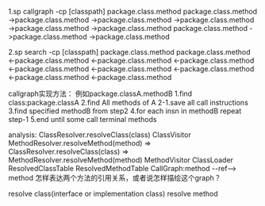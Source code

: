 1.sp callgraph -cp [classpath] package.class.method
package.class.method
	->package.class.method
		->package.class.method
		->package.class.method
	->package.class.method
		->package.class.method
			package.class.method
	->package.class.method
		->package.class.method


2.sp search -cp [classpath] package.class.method
package.class.method
	<-package.class.method
		<-package.class.method
		<-package.class.method
	<-package.class.method
		<-package.class.method
			<-package.class.method
	<-package.class.method
		<-package.class.method

callgraph实现方法：
例如package.classA.methodB
1.find class:package.classA
2.find All methods of A
2-1.save all call instructions
3.find specified methodB from step2
4.for each insn in methodB
    repeat step-1
5.end until some call terminal methods

analysis:
ClassResolver.resolveClass(class)
    ClassVisitor
MethodResolver.resolveMethod(method) => ClassResolver.resolveClass(class) => MethodResolver.resolveMethod(method)
    MethodVisitor
ClassLoader
ResolvedClassTable
ResolvedMethodTable
CallGraph:method --ref--> method
怎样表达两个方法的引用关系，或者说怎样描绘这个graph？


resolve class(interface or implementation class)
resolve method

